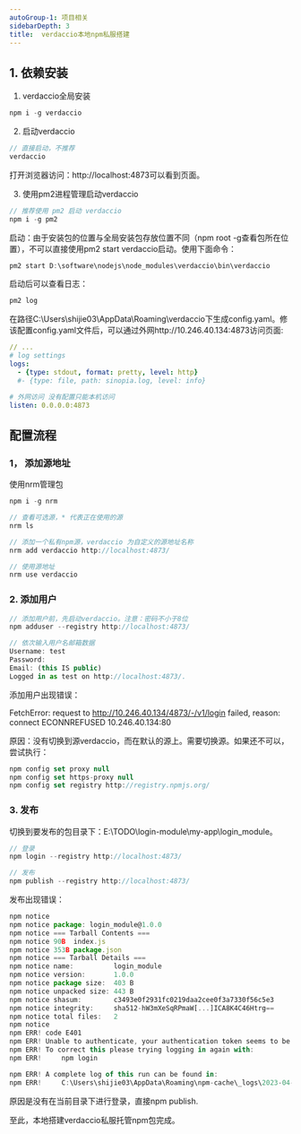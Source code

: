 ```yaml
---
autoGroup-1: 项目相关
sidebarDepth: 3
title:  verdaccio本地npm私服搭建
---
```


## 1. 依赖安装

1.  verdaccio全局安装

```javascript
npm i -g verdaccio
```

2. 启动verdaccio

```javascript
// 直接启动，不推荐
verdaccio
```

打开浏览器访问：http://localhost:4873可以看到页面。

3. 使用pm2进程管理启动verdaccio
```javascript
// 推荐使用 pm2 启动 verdaccio
npm i -g pm2
```

启动：由于安装包的位置与全局安装包存放位置不同（npm root -g查看包所在位置），不可以直接使用pm2 start verdaccio启动。使用下面命令：

```javascript
pm2 start D:\software\nodejs\node_modules\verdaccio\bin\verdaccio
```

启动后可以查看日志：

```javascript
pm2 log
```

在路径C:\Users\shijie03\AppData\Roaming\verdaccio下生成config.yaml。修该配置config.yaml文件后，可以通过外网http://10.246.40.134:4873访问页面:
```yaml
// ...
# log settings
logs:
  - {type: stdout, format: pretty, level: http}
  #- {type: file, path: sinopia.log, level: info}

# 外网访问 没有配置只能本机访问
listen: 0.0.0.0:4873
```

## 配置流程

### 1， 添加源地址

使用nrm管理包

```javascript
npm i -g nrm

// 查看可选源，* 代表正在使用的源
nrm ls

// 添加一个私有npm源，verdaccio 为自定义的源地址名称
nrm add verdaccio http://localhost:4873/

// 使用源地址
nrm use verdaccio
```

### 2. 添加用户

```javascript
// 添加用户前，先启动verdaccio。注意：密码不小于8位
npm adduser --registry http://localhost:4873/

// 依次输入用户名邮箱数据
Username: test
Password:
Email: (this IS public) 
Logged in as test on http://localhost:4873/.
```

添加用户出现错误：

FetchError: request to http://10.246.40.134/4873/-/v1/login failed, reason: connect ECONNREFUSED 10.246.40.134:80

原因：没有切换到源verdaccio，而在默认的源上。需要切换源。如果还不可以，尝试执行：

```javascript
npm config set proxy null
npm config set https-proxy null
npm config set registry http://registry.npmjs.org/
```

### 3. 发布

切换到要发布的包目录下：E:\TODO\login-module\my-app\login_module。

```javascript
// 登录
npm login --registry http://localhost:4873/

// 发布
npm publish --registry http://localhost:4873/
```

发布出现错误：

```javascript
npm notice
npm notice package: login_module@1.0.0
npm notice === Tarball Contents ===
npm notice 90B  index.js
npm notice 353B package.json
npm notice === Tarball Details ===
npm notice name:          login_module
npm notice version:       1.0.0
npm notice package size:  403 B
npm notice unpacked size: 443 B
npm notice shasum:        c3493e0f2931fc0219daa2cee0f3a7330f56c5e3
npm notice integrity:     sha512-hW3mXeSqRPmaW[...]ICA8K4C46Htrg==
npm notice total files:   2
npm notice
npm ERR! code E401
npm ERR! Unable to authenticate, your authentication token seems to be invalid.
npm ERR! To correct this please trying logging in again with:
npm ERR!     npm login

npm ERR! A complete log of this run can be found in:
npm ERR!     C:\Users\shijie03\AppData\Roaming\npm-cache\_logs\2023-04-12T07_09_55_193Z-debug.log
```

原因是没有在当前目录下进行登录，直接npm publish.

至此，本地搭建verdaccio私服托管npm包完成。




